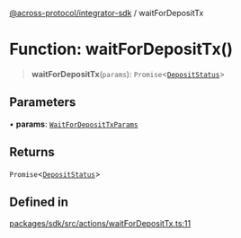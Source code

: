 [@across-protocol/integrator-sdk](../globals.md) / waitForDepositTx

# Function: waitForDepositTx()

> **waitForDepositTx**(`params`): `Promise`\<[`DepositStatus`](../type-aliases/DepositStatus.md)\>

## Parameters

• **params**: [`WaitForDepositTxParams`](../type-aliases/WaitForDepositTxParams.md)

## Returns

`Promise`\<[`DepositStatus`](../type-aliases/DepositStatus.md)\>

## Defined in

[packages/sdk/src/actions/waitForDepositTx.ts:11](https://github.com/across-protocol/toolkit/blob/eee89a253938d54aa640eb34f40c2d714b9d031f/packages/sdk/src/actions/waitForDepositTx.ts#L11)
